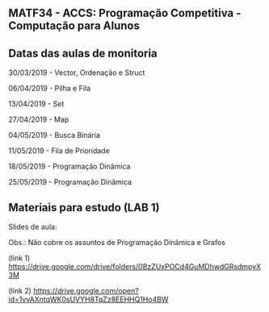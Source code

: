 ## MATF34 - ACCS: Programação Competitiva - Computação para Alunos
## Datas das aulas de monitoria 


30/03/2019 - Vector, Ordenação e Struct

06/04/2019 - Pilha e Fila

13/04/2019 - Set

27/04/2019 - Map

04/05/2019 - Busca Binária

11/05/2019 - Fila de Prioridade

18/05/2019 - Programação Dinâmica

25/05/2019 - Programação Dinâmica

## Materiais para estudo (LAB 1)


Slides de aula:

Obs.: Não cobre os assuntos de Programação Dinâmica e Grafos

(link 1) https://drive.google.com/drive/folders/0BzZUxPOCd4GuMDhwdGRsdmpyX3M

(link 2) https://drive.google.com/open?id=1vvAXntqWK0sUVYH8TqZz8EEHHQ1Ho4BW

